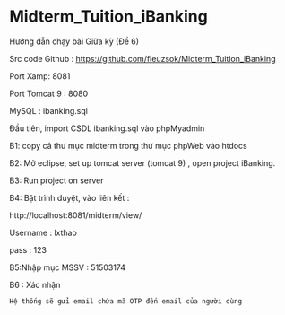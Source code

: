# Midterm_Tuition_iBanking
Hướng dẫn chạy bài Giữa kỳ (Đề 6)

Src code Github : https://github.com/fieuzsok/Midterm_Tuition_iBanking

Port Xamp: 8081

Port Tomcat 9 : 8080

MySQL : ibanking.sql

Đầu tiên, import CSDL ibanking.sql vào phpMyadmin

B1: copy cả thư mục midterm trong thư mục phpWeb vào htdocs

B2: Mở eclipse, set up tomcat server (tomcat 9) , open project iBanking. 

B3: Run project on server

B4: Bật trình duyệt, vào liên kết :
   
   http://localhost:8081/midterm/view/
   
   Username : lxthao
   
   pass : 123

B5:Nhập mục MSSV : 51503174

B6 : Xác nhận 
    
    Hệ thống sẽ gửi email chứa mã OTP đến email của người dùng 
 
